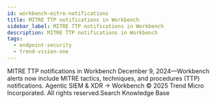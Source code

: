 ```yaml
---
id: workbench-mitre-notifications
title: MITRE TTP notifications in Workbench
sidebar_label: MITRE TTP notifications in Workbench
description: MITRE TTP notifications in Workbench
tags:
  - endpoint-security
  - trend-vision-one
---
```


 MITRE TTP notifications in Workbench December 9, 2024—Workbench alerts now include MITRE tactics, techniques, and procedures (TTP) notifications. Agentic SIEM & XDR → Workbench © 2025 Trend Micro Incorporated. All rights reserved.Search Knowledge Base